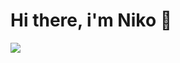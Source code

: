 # Hi there, i'm Niko 👋

<img 
   src="https://github-readme-stats.vercel.app/api?username=nikohoffren&show_icons=true&theme=tokyonight" 
/>
